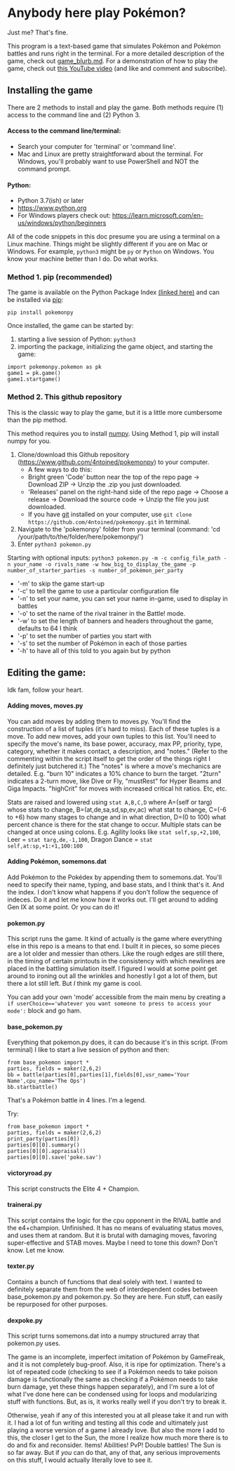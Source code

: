 # Anybody here play Pokémon?
Just me? That's fine.

This program is a text-based game that simulates Pokémon and Pokémon battles and runs right in the terminal.
For a more detailed description of the game, check out [game_blurb.md](https://github.com/4ntoined/pokemonpy/blob/master/documentation/game_blurb.md).
For a demonstration of how to play the game, check out [this YouTube video](https://youtu.be/0SFg-sSOZBY) (and like and comment and subscribe).

## Installing the game
There are 2 methods to install and play the game. Both methods require (1) access to the command line and (2) Python 3.

#### Access to the command line/terminal:
   - Search your computer for 'terminal' or 'command line'.
   - Mac and Linux are pretty straightforward about the terminal. For Windows, you'll probably want to use PowerShell and NOT the command prompt.
#### Python:
   - Python 3.7(ish) or later
   - https://www.python.org
   - For Windows players check out: https://learn.microsoft.com/en-us/windows/python/beginners

All of the code snippets in this doc presume you are using a terminal on a Linux machine. Things might be slightly different if you are on Mac or Windows.
For example, `python3` might be `py` or `Python` on Windows. You know your machine better than I do. Do what works.

### Method 1. pip (recommended)
The game is available on the Python Package Index [(linked here)](https://pypi.org/project/pokemonpy/) and can be installed via [pip](https://packaging.python.org/en/latest/tutorials/installing-packages/):

`pip install pokemonpy`

Once installed, the game can be started by:
1. starting a live session of Python: `python3`
2. importing the package, initializing the game object, and starting the game:
```
import pokemonpy.pokemon as pk
game1 = pk.game()
game1.startgame()
```

### Method 2. This github repository
This is the classic way to play the game, but it is a little more cumbersome than the pip method.

This method requires you to install [numpy](https://numpy.org/doc/stable/index.html). Using Method 1, pip will install numpy for you.

1. Clone/download this Github repository (https://www.github.com/4ntoined/pokemonpy) to your computer.
	- A few ways to do this:
	- Bright green 'Code' button near the top of the repo page -> Download ZIP -> Unzip the .zip you just downloaded.
	- 'Releases' panel on the right-hand side of the repo page -> Choose a release -> Download the source code -> Unzip the file you just downloaded.
	- If you have [git](https://github.com/git-guides/install-git) installed on your computer, use `git clone https://github.com/4ntoined/pokemonpy.git` in terminal.
2. Navigate to the 'pokemonpy' folder from your terminal (command: 'cd /your/path/to/the/folder/here/pokemonpy/')
3. Enter `python3 pokemon.py`

Starting with optional inputs:
`python3 pokemon.py -m -c config_file_path -n your_name -o rivals_name -w how_big_to_display_the_game -p number_of_starter_parties -s number_of_pokémon_per_party`

- '-m' to skip the game start-up
- '-c' to tell the game to use a particular configuration file
- '-n' to set your name, you can set your name in-game, used to display in battles
- '-o' to set the name of the rival trainer in the Battle! mode.
- '-w' to set the length of banners and headers throughout the game, defaults to 64 I think
- '-p' to set the number of parties you start with
- '-s' to set the number of Pokémon in each of those parties
- '-h' to have all of this told to you again but by python

## Editing the game:
Idk fam, follow your heart.

#### Adding moves, moves.py
You can add moves by adding them to moves.py. You'll find the construction of a list of tuples (it's hard to miss). Each of these tuples is a move. To add new moves, add your own tuples to this list.
You'll need to specify the move's name, its base power, accuracy, max PP, priority, type, category, whether it makes contact, a description, and "notes."
(Refer to the commenting within the script itself to get the order of the things right I definitely just butchered it.) The "notes" is where a move's mechanics are detailed. E.g. "burn 10" indicates a 10% chance to burn the target. "2turn" indicates a 2-turn move, like Dive or Fly, "mustRest" for Hyper Beams and Giga Impacts. "highCrit" for moves with increased critical hit ratios. Etc, etc.

Stats are raised and lowered using ```stat A,B,C,D``` where A=(self or targ) whose stats to change, B=(at,de,sa,sd,sp,ev,ac) what stat to change, C=(-6 to +6) how many stages to change and in what direction, D=(0 to 100) what percent chance is there for the stat change to occur.
Multiple stats can be changed at once using colons. E.g. Agility looks like ```stat self,sp,+2,100```, Leer = ```stat targ,de,-1,100```, Dragon Dance = ```stat self,at:sp,+1:+1,100:100```

#### Adding Pokémon, somemons.dat
Add Pokémon to the Pokédex by appending them to somemons.dat. You'll need to specify their name, typing, and base stats, and I think that's it. And the index. I don't know what happens if you don't follow the sequence of indeces. Do it and let me know how it works out. I'll get around to adding Gen IX at some point. Or you can do it!

#### pokemon.py
This script runs the game. It kind of actually _is_ the game where everything else in this repo is a means to that end. I built it in pieces, so some pieces are a lot older and messier than others.
Like the rough edges are still there, in the timing of certain printouts in the consistency with which newlines are placed in the battling simulation itself. I figured I would at some point get around to ironing out all the wrinkles and honestly I got a lot of them, but there a lot still left.
But _I_ think my game is cool.

You can add your own 'mode' accessible from the main menu by creating a ```if userChoice=='whatever you want someone to press to access your mode':``` block and go ham.

#### base_pokemon.py
Everything that pokemon.py does, it can do because it's in this script. (From terminal) I like to start a live session of python and then:
```
from base_pokemon import *
parties, fields = maker(2,6,2)
bb = battle(parties[0],parties[1],fields[0],usr_name='Your Name',cpu_name='The Ops')
bb.startbattle()
```

That's a Pokémon battle in 4 lines. I'm a legend.

Try:
```
from base_pokemon import *
parties, fields = maker(2,6,2)
print_party(parties[0])
parties[0][0].summary()
parties[0][0].appraisal()
parties[0][0].save('poke.sav')
```

#### victoryroad.py
This script constructs the Elite 4 + Champion.

#### trainerai.py
This script contains the logic for the cpu opponent in the RIVAL battle and the e4+champion. Unfinished. It has no means of evaluating status moves, and uses them at random.
But it is brutal with damaging moves, favoring super-effective and STAB moves. Maybe I need to tone this down? Don't know. Let me know.

#### texter.py
Contains a bunch of functions that deal solely with text. I wanted to definitely separate them from the web of interdependent codes between base_pokemon.py and pokemon.py.
So they are here. Fun stuff, can easily be repurposed for other purposes.

#### dexpoke.py
This script turns somemons.dat into a numpy structured array that pokemon.py uses.

The game is an incomplete, imperfect imitation of Pokémon by GameFreak, and it is not completely bug-proof. Also, it is ripe for optimization.
There's a lot of repeated code (checking to see if a Pokémon needs to take poison damage is functionally the same as checking if a Pokémon needs to take burn damage, yet these things happen separately), and I'm sure a lot of what I've done here can be condensed using for loops and modularizing stuff with functions.
But, as is, it works really well if you don't try to break it.

Otherwise, yeah if any of this interested you at all please take it and run with it. I had a lot of fun writing and testing all this code and ultimately just playing a worse version of a game I already love.
But also the more I add to this, the closer I get to the Sun, the more I realize how much more there is to do and fix and reconsider.
Items! Abilities! PvP! Double battles! The Sun is so far away. But if _you_ can do that, any of that, any serious improvements on this stuff, I would actually literally love to see it.
